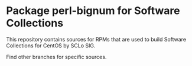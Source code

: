 # Package perl-bignum for Software Collections

This repository contains sources for RPMs that are used
to build Software Collections for CentOS by SCLo SIG.

Find other branches for specific sources.
